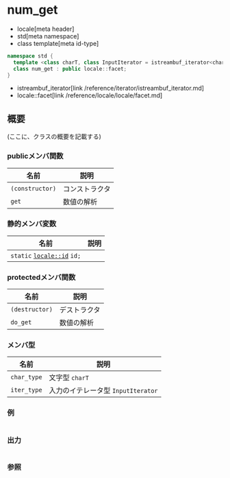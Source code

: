 # num_get
* locale[meta header]
* std[meta namespace]
* class template[meta id-type]

```cpp
namespace std {
  template <class charT, class InputIterator = istreambuf_iterator<charT> >
  class num_get : public locale::facet;
}
```
* istreambuf_iterator[link /reference/iterator/istreambuf_iterator.md]
* locale::facet[link /reference/locale/locale/facet.md]

## 概要
(ここに、クラスの概要を記載する)

### publicメンバ関数

| 名前 | 説明 |
|----------------------------|-----------------------|
| `(constructor)` | コンストラクタ |
| `get` | 数値の解析 |

### 静的メンバ変数

| 名前 | 説明 |
|---------------------------------------------------------------------------------------------------------------------------------------------------------------------------------------------------------------------------------------------------------------|--|
| `static` [`locale::id`](/reference/locale/locale/id.md) `id;` |  |

### protectedメンバ関数

| 名前 | 説明 |
|---------------------------|--------------------|
| `(destructor)` | デストラクタ |
| `do_get` | 数値の解析 |

### メンバ型

| 名前 | 説明 |
|------------------------|--------------------------------------------------------|
| `char_type` | 文字型 `charT` |
| `iter_type` | 入力のイテレータ型 `InputIterator` |

### 例
```cpp
```

### 出力
```
```

### 参照

